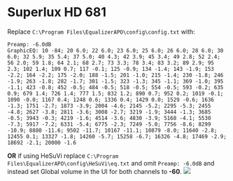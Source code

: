 # Superlux HD 681
Replace `C:\Program Files\EqualizerAPO\config\config.txt` with:
```
Preamp: -6.0dB
GraphicEQ: 10 -84; 20 6.0; 22 6.0; 23 6.0; 25 6.0; 26 6.0; 28 6.0; 30 6.0; 32 5.9; 35 5.4; 37 5.0; 40 4.3; 42 3.9; 45 3.4; 49 2.8; 52 2.4; 56 2.0; 59 1.8; 64 2.1; 68 2.7; 73 3.3; 78 3.4; 83 3.2; 89 2.9; 95 2.3; 102 1.4; 109 0.7; 117 -0.1; 125 -0.9; 134 -1.4; 143 -1.9; 153 -2.2; 164 -2.2; 175 -2.0; 188 -1.5; 201 -1.0; 215 -1.4; 230 -1.8; 246 -1.9; 263 -1.8; 282 -1.7; 301 -1.5; 323 -1.3; 345 -1.1; 369 -1.0; 395 -1.1; 423 -0.8; 452 -0.5; 484 -0.5; 518 -0.5; 554 -0.5; 593 -0.2; 635 0.9; 679 1.4; 726 1.4; 777 1.5; 832 1.2; 890 0.7; 952 0.2; 1019 -0.1; 1090 -0.0; 1167 0.4; 1248 0.6; 1336 0.4; 1429 0.0; 1529 -0.6; 1636 -1.3; 1751 -2.7; 1873 -3.9; 2004 -4.6; 2145 -5.2; 2295 -5.3; 2455 -4.8; 2627 -3.8; 2811 -3.6; 3008 -2.7; 3219 -1.9; 3444 -1.3; 3685 -0.5; 3943 -0.3; 4219 -1.6; 4514 -3.6; 4830 -3.9; 5168 -4.1; 5530 -7.3; 5917 -7.2; 6331 -5.4; 6775 -2.3; 7249 -5.0; 7756 -8.6; 8299 -10.9; 8880 -11.6; 9502 -11.7; 10167 -11.1; 10879 -8.0; 11640 -2.8; 12455 0.1; 13327 -1.8; 14260 -5.7; 15258 -6.7; 16326 -4.8; 17469 -2.9; 18692 -2.1; 20000 -1.6
```
**OR** if using HeSuVi replace `C:\Program Files\EqualizerAPO\config\HeSuVi\eq.txt` and omit `Preamp: -6.0dB` and instead set Global volume in the UI for both channels to **-60**.
![](https://raw.githubusercontent.com/jaakkopasanen/AutoEq/master/results/Sonoma%20Model%20One/innerfidelity/onear/Superlux%20HD%20681/Superlux%20HD%20681.png)